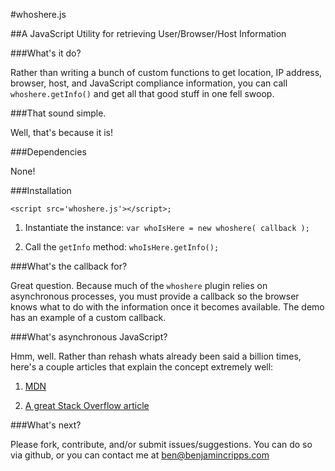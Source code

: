 #whoshere.js


##A JavaScript Utility for retrieving User/Browser/Host Information

###What's it do?

Rather than writing a bunch of custom functions to get location, IP address, browser, host, and JavaScript compliance information, you can call `whoshere.getInfo()` and get all that good stuff in one fell swoop.

###That sound simple.

Well, that's because it is!

###Dependencies

None!

###Installation

`<script src='whoshere.js'></script>;`

1. Instantiate the instance: `var whoIsHere = new whoshere( callback );`

2. Call the `getInfo` method: `whoIsHere.getInfo();`

###What's the callback for?

Great question. Because much of the `whoshere` plugin relies on asynchronous processes, you must provide a callback so the browser knows what to do with the information once it becomes available. The demo has an example of a custom callback.

###What's asynchronous JavaScript? 

Hmm, well. Rather than rehash whats already been said a billion times, here's a couple articles that explain the concept extremely well:

1. [MDN](https://developer.mozilla.org/en-US/docs/Web/API/XMLHttpRequest/Synchronous_and_Asynchronous_Requests)

2. [A great Stack Overflow article](http://stackoverflow.com/questions/14220321/how-to-return-the-response-from-an-ajax-call)

###What's next?

Please fork, contribute, and/or submit issues/suggestions. You can do so via github, or you can contact me at [ben@benjamincripps.com](mailto:ben@benjamincripps.com)

